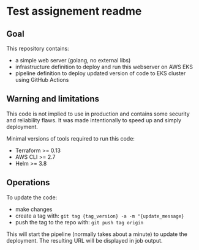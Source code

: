 # Test assignement readme

## Goal

This repository contains:
- a simple web server (golang, no external libs)
- infrastructure definition to deploy and run this webserver on AWS EKS
- pipeline definition to deploy updated version of code to EKS cluster using GitHub Actions

## Warning and limitations

This code is not implied to use in production and contains some security and reliability flaws. It was made intentionally to speed up and simply deployment.

Minimal versions of tools required to run this code:
- Terraform >= 0.13
- AWS CLI >= 2.7
- Helm >= 3.8

## Operations

To update the code:
- make changes
- create a tag with: `git tag {tag_version} -a -m "{update_message}`
- push the tag to the repo with: `git push tag origin`

This will start the pipeline (normally takes about a minute) to update the deployment. The resulting URL will be displayed in job output.
